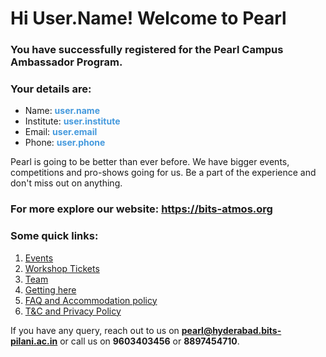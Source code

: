 # Hi <span style="text-transform:capitalize;">user.name</span>! Welcome to Pearl

### You have successfully registered for the Pearl Campus Ambassador Program.

### Your details are:
* Name: <b style="color:#49D">user.name</b>
* Institute: <b style="color:#49D">user.institute</b>
* Email: <b style="color:#49D">user.email</b>
* Phone: <b style="color:#49D">user.phone</b>

Pearl is going to be better than ever before. We have bigger events, competitions and pro-shows going for us. Be a part of the experience and don't miss out on anything.

### For more explore our website: https://bits-atmos.org

### Some quick links:
1. [Events](https://bits-atmos.org/events)
2. [Workshop Tickets](https://www.townscript.com/e/atmos-workshops-413303)
3. [Team](https://bits-atmos.org/about/contact)
4. [Getting here](https://bits-atmos.org/about/map)
5. [FAQ and Accommodation policy](https://bits-atmos.org/about/faq)
6. [T&C and Privacy Policy](https://bits-atmos.org/about/more)

If you have any query, reach out to us on <b>[pearl@hyderabad.bits-pilani.ac.in](mailto:pearl@hyderabad.bits-pilani.ac.in)</b> or call us on <b>9603403456</b> or <b>8897454710</b>.